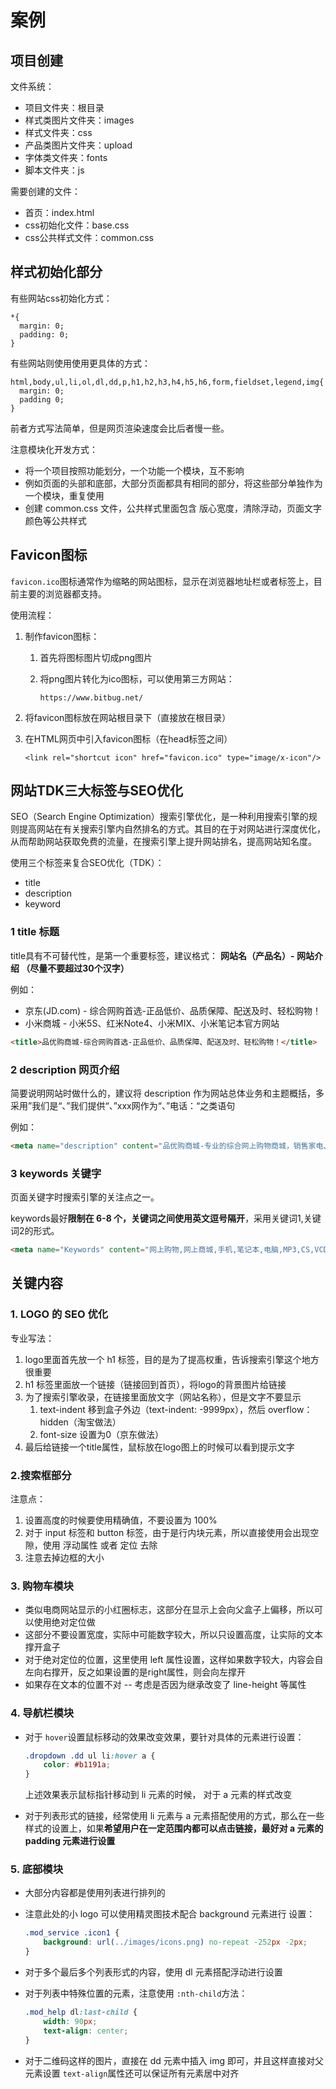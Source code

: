# 案例

## 项目创建

文件系统：

- 项目文件夹：根目录
- 样式类图片文件夹：images
- 样式文件夹：css
- 产品类图片文件夹：upload
- 字体类文件夹：fonts
- 脚本文件夹：js

需要创建的文件：

- 首页：index.html
- css初始化文件：base.css
- css公共样式文件：common.css



## 样式初始化部分

有些网站css初始化方式：

```
*{
  margin: 0;
  padding: 0;
}
```

有些网站则使用使用更具体的方式：

```
html,body,ul,li,ol,dl,dd,p,h1,h2,h3,h4,h5,h6,form,fieldset,legend,img{
  margin: 0;
  padding 0;
}
```

前者方式写法简单，但是网页渲染速度会比后者慢一些。

注意模块化开发方式：

- 将一个项目按照功能划分，一个功能一个模块，互不影响
- 例如页面的头部和底部，大部分页面都具有相同的部分，将这些部分单独作为一个模块，重复使用
- 创建 common.css 文件，公共样式里面包含 版心宽度，清除浮动，页面文字颜色等公共样式

## Favicon图标

`favicon.ico`图标通常作为缩略的网站图标，显示在浏览器地址栏或者标签上，目前主要的浏览器都支持。

使用流程：

1. 制作favicon图标：

   1. 首先将图标图片切成png图片

   2. 将png图片转化为ico图标，可以使用第三方网站：

      ```
      https://www.bitbug.net/
      ```

2. 将favicon图标放在网站根目录下（直接放在根目录）

3. 在HTML网页中引入favicon图标（在head标签之间）

   ```
   <link rel="shortcut icon" href="favicon.ico" type="image/x-icon"/>
   ```

   

## 网站TDK三大标签与SEO优化



SEO（Search Engine Optimization）搜索引擎优化，是一种利用搜索引擎的规则提高网站在有关搜索引擎内自然排名的方式。其目的在于对网站进行深度优化，从而帮助网站获取免费的流量，在搜索引擎上提升网站排名，提高网站知名度。

使用三个标签来复合SEO优化（TDK）：

- title
- description
- keyword

### 1 title 标题

title具有不可替代性，是第一个重要标签，建议格式：
**网站名（产品名）- 网站介绍 （尽量不要超过30个汉字）** 

例如：

- 京东(JD.com) - 综合网购首选-正品低价、品质保障、配送及时、轻松购物！
- 小米商城 - 小米5S、红米Note4、小米MIX、小米笔记本官方网站

```html
<title>品优购商城-综合网购首选-正品低价、品质保障、配送及时、轻松购物！</title>
```



### 2 description 网页介绍

简要说明网站时做什么的，建议将 description 作为网站总体业务和主题概括，多采用”我们是“、”我们提供“、”xxx网作为“、”电话：“之类语句

例如：

```html
<meta name="description" content="品优购商城-专业的综合网上购物商城，销售家电、数码通讯、电脑、家居百货、服装服饰、母婴、图书、食品等数万个品牌的优质商品。边界、诚信的服务，为您提供愉悦的网上购物体验！">
```



### 3 keywords 关键字

页面关键字时搜索引擎的关注点之一。

keywords最好**限制在 6-8 个，关键词之间使用英文逗号隔开**，采用关键词1,关键词2的形式。

```html
<meta name="Keywords" content="网上购物,网上商城,手机,笔记本,电脑,MP3,CS,VCD,相机,数码,配件,手表">
```



## 关键内容



### 1. LOGO 的 SEO 优化

专业写法：

1. logo里面首先放一个 h1 标签，目的是为了提高权重，告诉搜索引擎这个地方很重要
2. h1 标签里面放一个链接（链接回到首页），将logo的背景图片给链接
3. 为了搜索引擎收录，在链接里面放文字（网站名称），但是文字不要显示
   1. text-indent 移到盒子外边（text-indent: -9999px），然后 overflow：hidden（淘宝做法）
   2. font-size 设置为0（京东做法）
4. 最后给链接一个title属性，鼠标放在logo图上的时候可以看到提示文字



### 2.搜索框部分

注意点：

1. 设置高度的时候要使用精确值，不要设置为 100%
2. 对于 input 标签和 button 标签，由于是行内块元素，所以直接使用会出现空隙，使用 浮动属性 或者 定位 去除
3. 注意去掉边框的大小



### 3. 购物车模块

- 类似电商网站显示的小红圈标志，这部分在显示上会向父盒子上偏移，所以可以使用绝对定位做
- 这部分不要设置宽度，实际中可能数字较大，所以只设置高度，让实际的文本撑开盒子
- 对于绝对定位的位置，这里使用 left 属性设置，这样如果数字较大，内容会自左向右撑开，反之如果设置的是right属性，则会向左撑开
- 如果存在文本的位置不对 -- 考虑是否因为继承改变了 line-height 等属性



### 4. 导航栏模块

- 对于 `hover`设置鼠标移动的效果改变效果，要针对具体的元素进行设置：

  ```css
  .dropdown .dd ul li:hover a {
      color: #b1191a;
  }
  ```

  上述效果表示鼠标指针移动到 li 元素的时候， 对于 a 元素的样式改变

- 对于列表形式的链接，经常使用 li 元素与 a 元素搭配使用的方式，那么在一些样式的设置上，如果**希望用户在一定范围内都可以点击链接，最好对  a 元素的 padding 元素进行设置**



### 5. 底部模块

- 大部分内容都是使用列表进行排列的

- 注意此处的小 logo 可以使用精灵图技术配合 background 元素进行 设置：

  ```css
  .mod_service .icon1 {
      background: url(../images/icons.png) no-repeat -252px -2px;
  }
  ```

- 对于多个最后多个列表形式的内容，使用 dl 元素搭配浮动进行设置

- 对于列表中特殊位置的元素，注意使用 `:nth-child`方法：

  ```css
  .mod_help dl:last-child {
      width: 90px;
      text-align: center;
  }
  ```

- 对于二维码这样的图片，直接在 dd 元素中插入 img 即可，并且这样直接对父元素设置 `text-align`属性还可以保证所有元素居中对齐

